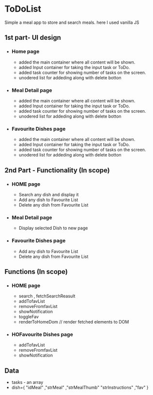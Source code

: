 # ToDoList
Simple a meal app to store and search meals. 
here I used vanilla JS  

## 1st part- UI design
   * ### Home page
      * added the main container where all content will be shown. 
      * added Input container for taking the input task or ToDo. 
      * added task counter for showing number of tasks on the screen. 
      * unodered list for addeding along with delete botton
   * ### Meal Detail page
      * added the main container where all content will be shown. 
      * added Input container for taking the input task or ToDo. 
      * added task counter for showing number of tasks on the screen. 
      * unodered list for addeding along with delete botton
   * ### Favourite Dishes page 
      * added the main container where all content will be shown. 
      * added Input container for taking the input task or ToDo. 
      * added task counter for showing number of tasks on the screen. 
      * unodered list for addeding along with delete botton

## 2nd Part - Functionality (In scope)
   * ### HOME page
      - Search any dish and display it 
      - Add any dish to Favourite List
      - Delete any dish from Favourite List
   * ### Meal Detail page
      - Display selected Dish to new page   
   * ### Favourite Dishes  page
      - Add any dish to Favourite List
      - Delete any dish from Favourite List
## Functions (In scope)
   * ### HOME page
      -  search , fetchSearchReasult
      -  addTofavList
      -  removeFromfavList
      -  showNotification
      -  toggleFav
      -  renderToHomeDom // render fetched elements to DOM  
   * ### HOFavourite Dishes  page
      -  addTofavList
      -  removeFromfavList
      -  showNotification
      
## Data
   - tasks - an array 
   - dish={ "idMeal" ,"strMeal"  ,"strMealThumb"  "strInstructions" ,"fav" } 
    

